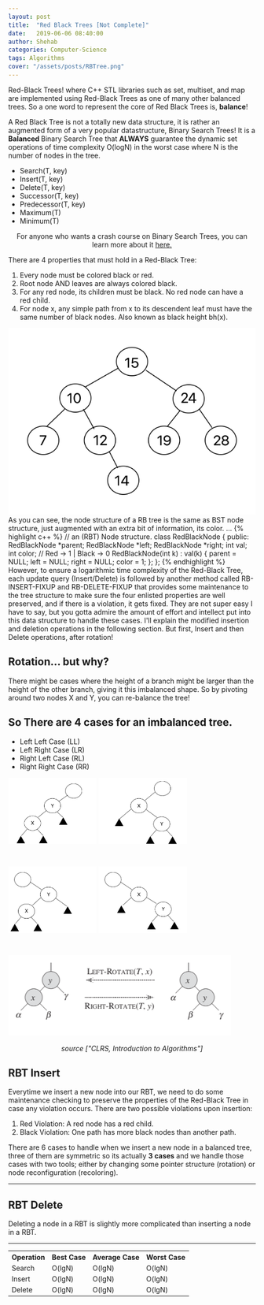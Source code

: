```yaml
---
layout: post
title:  "Red Black Trees [Not Complete]"
date:   2019-06-06 08:40:00
author: Shehab
categories: Computer-Science
tags: Algorithms
cover: "/assets/posts/RBTree.png"
---
```


Red-Black Trees! where C++ STL libraries such as set, multiset, and map are implemented using Red-Black Trees as one of many other balanced trees. So a one word to represent the core of Red Black Trees is, <strong>balance</strong>!

A Red Black Tree is not a totally new data structure, it is rather an augmented form of a very popular datastructure, Binary Search Trees! It is a <strong> Balanced </strong> Binary Search Tree that <strong>ALWAYS</strong> guarantee the dynamic set operations of time complexity O(logN) in the worst case where N is the number of nodes in the tree. 
<ul>
	<li> Search(T, key)</li>
	<li> Insert(T, key)</li>
	<li> Delete(T, key)</li>
	<li> Successor(T, key)</li>
	<li> Predecessor(T, key)</li>
	<li> Maximum(T)</li>
	<li> Minimum(T)</li>
</ul>

<p align="center"><emp>For anyone who wants a crash course on Binary Search Trees, you can learn more about it <a href="https://shehabmmohamed.github.io/computer-science/2018/10/19/Binary-Search-Trees.html" target="_blank">here.</a></emp></p>

There are 4 properties that must hold in a Red-Black Tree:
<ol>
	<li>Every node must be colored black or red.</li>
	<li>Root node AND leaves are always colored black.</li>
	<li>For any red node, its children must be black. No red node can have a red child.</li>
	<li>For node x, any simple path from x to its descendent leaf must have the same number of black nodes. Also known as black height bh(x).</li>
</ol>

<img src="/assets/posts/RBTree.png"> 
As you can see, the node structure of a RB tree is the same as BST node structure, just augmented with an extra bit of information, its color.
...
{% highlight c++ %}
// an (RBT) Node structure.
class RedBlackNode {
public:
	RedBlackNode *parent;
	RedBlackNode *left;
	RedBlackNode *right;
	int val;
	int color;	// Red -> 1 | Black -> 0
	RedBlackNode(int k) : val(k) {
		parent = NULL;
		left = NULL;
		right = NULL;
		color = 1;
	};
};
{% endhighlight %}
However, to ensure a logarithmic time complexity of the Red-Black Tree, each update query (Insert/Delete) is followed by another method called RB-INSERT-FIXUP and RB-DELETE-FIXUP that provides some maintenance to the tree structure to make sure the four enlisted properties are well preserved, and if there is a violation, it gets fixed.
They are not super easy I have to say, but you gotta admire the amount of effort and intellect put into this data structure to handle these cases. I'll explain the modified insertion and deletion operations in the following section. But first, Insert and then Delete operations, after rotation!
<h2>Rotation... but why?</h2>
There might be cases where the height of a branch might be larger than the height of the other branch, giving it this imbalanced shape. So by pivoting around two nodes X and Y, you can re-balance the tree! 
<h2> So There are 4 cases for an imbalanced tree. </h2>
<ul>
	<li>Left Left Case (LL)</li>
	<li>Left Right Case (LR)</li>
	<li>Right Left Case (RL)</li>
	<li>Right Right Case (RR)</li>
</ul>
<div class="Image Row">
		<span style="display: inline-block; width: 180px; height: 180px;"><img src="/assets/posts/LL.png"></span>
		<span style="display: inline-block; width: 180px; height: 180px;"><img src="/assets/posts/LR.png"></span>
		<span style="display: inline-block; width: 180px; height: 180px;"><img src="/assets/posts/RL.png"></span>
		<span style="display: inline-block; width: 180px; height: 180px;"><img src="/assets/posts/RR.png"></span>
</div>
<img src="/assets/posts/rotations.png">
<p align="center"><I>source ["CLRS, Introduction to Algorithms"]</I></p>

<h2>RBT Insert </h2>
Everytime we insert a new node into our RBT, we need to do some maintenance checking to preserve the properties of the Red-Black Tree in case any violation occurs. There are two possible violations upon insertion:

<ol>
	<li>Red Violation: A red node has a red child.</li>
	<li>Black Violation: One path has more black nodes than another path.</li>

</ol>
There are 6 cases to handle when we insert a new node in a balanced tree, three of them are symmetric so its actually <strong>3 cases</strong> and we handle those cases with two tools; either by changing some pointer structure (rotation) or node reconfiguration (recoloring).

<hr>

<h2>RBT Delete </h2>
Deleting a node in a RBT is slightly more complicated than inserting a node in a RBT.

<hr>


<table cellpadding="0" cellspacing="0">
	<tr>
		<th>Operation</th><th>Best Case</th><th>Average Case</th><th>Worst Case</th>
	</tr>
	<tr>
		<td>Search</td><td>O(lgN)</td><td>O(lgN)</td><td>O(lgN)</td>
	</tr>
	<tr>
		<td>Insert</td><td>O(lgN)</td><td>O(lgN)</td><td>O(lgN)</td>
	</tr>
	<tr>
		<td>Delete</td><td>O(lgN)</td><td>O(lgN)</td><td>O(lgN)</td>
	</tr>
</table>